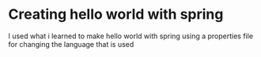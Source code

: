 # Creating hello world with spring

I used what i learned to make hello world with spring using a properties file for changing the language that is used
